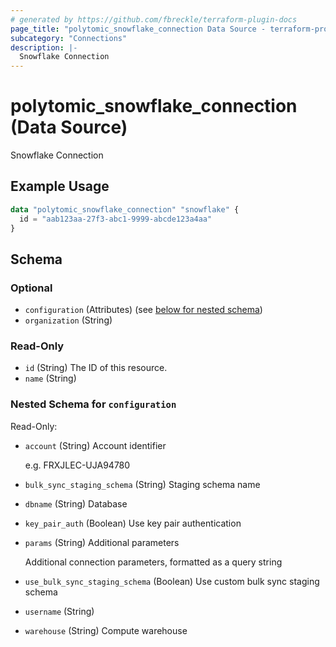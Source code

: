 ```yaml
---
# generated by https://github.com/fbreckle/terraform-plugin-docs
page_title: "polytomic_snowflake_connection Data Source - terraform-provider-polytomic"
subcategory: "Connections"
description: |-
  Snowflake Connection
---
```


# polytomic_snowflake_connection (Data Source)

Snowflake Connection

## Example Usage

```terraform
data "polytomic_snowflake_connection" "snowflake" {
  id = "aab123aa-27f3-abc1-9999-abcde123a4aa"
}
```

<!-- schema generated by tfplugindocs -->
## Schema

### Optional

- `configuration` (Attributes) (see [below for nested schema](#nestedatt--configuration))
- `organization` (String)

### Read-Only

- `id` (String) The ID of this resource.
- `name` (String)

<a id="nestedatt--configuration"></a>
### Nested Schema for `configuration`

Read-Only:

- `account` (String) Account identifier

    e.g. FRXJLEC-UJA94780
- `bulk_sync_staging_schema` (String) Staging schema name
- `dbname` (String) Database
- `key_pair_auth` (Boolean) Use key pair authentication
- `params` (String) Additional parameters

    Additional connection parameters, formatted as a query string
- `use_bulk_sync_staging_schema` (Boolean) Use custom bulk sync staging schema
- `username` (String)
- `warehouse` (String) Compute warehouse


